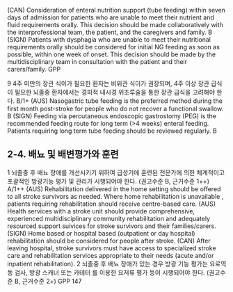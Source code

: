 (CAN) Consideration of enteral nutrition support (tube feeding) within seven days of admission for patients who are unable to meet their nutrient and fluid requirements orally. This decision should be made collaboratively with the interprofessional team, the patient, and the caregivers and family. B
(SIGN) Patients with dysphagia who are unable to meet their nutritional requirements orally should be considered for initial NG feeding as soon as possible, within one week of onset. This decision should be made by the multidisciplinary team in consultation with the patient and their carers/family. GPP

9 4주 미만의 장관 식이가 필요한 환자는 비위관 식이가 권장되며, 4주 이상 장관 급식이 필요한 뇌졸중 환자에서는 경피적 내시경 위조루술을 통한 장관 급식을 고려해야 한다. B/1+
(AUS) Nasogastric tube feeding is the preferred method during the first month post-stroke for people who do not recover a functional swallow. B
(SIGN) Feeding via percutaneous endoscopic gastrostomy (PEG) is the recommended feeding route for long term (>4 weeks) enteral feeding. Patients requiring long term tube feeding should be reviewed regularly. B

## 2-4. 배뇨 및 배변평가와 훈련
1 뇌졸중 후 배뇨 장애를 개선시키기 위하여 급성기에 훈련된 전문가에 의한 체계적이고 포괄적인 방광기능 평가 및 관리가 시행되어야 한다. (권고수준 B, 근거수준 1++) A/1++
(AUS) Rehabilitation delivered in the home setting should be offered to all stroke survivors as needed. Where home rehabilitation is unavailable , patients requiring rehabilitation should receive centre-based care.
(AUS) Health services with a stroke unit should provide comprehensive, experienced multidisciplinary community rehabilitation and adequately resourced support suivices for stroke survivors and their families/carers.
(SIGN) Home based or hospital based (outpatient or day hospital) rehabilitation should be considered for people after stroke.
(CAN) After leaving hospital, stroke survivors must have access to specialized stroke care and rehabilitation services appropriate to their needs (acute and/or inpatient rehabilitation).
2 뇌졸중 후 배뇨 장애가 있는 경우 방광 기능 평가는 요로역동 검사, 방광 스캐너 또는 카테터 를 이용한 요저류 평가 등이 시행되어야 한다. (권고수준 B, 근거수준 2+) GPP
<PAGE>147